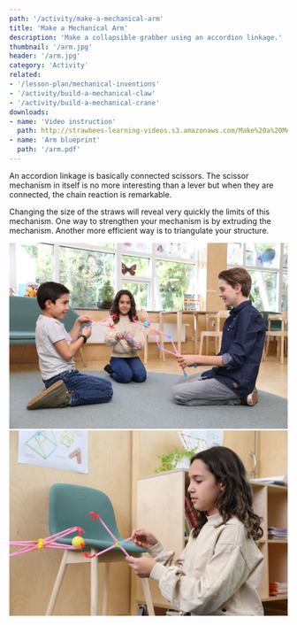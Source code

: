```yaml
---
path: '/activity/make-a-mechanical-arm'
title: 'Make a Mechanical Arm'
description: 'Make a collapsible grabber using an accordion linkage.'
thumbnail: '/arm.jpg'
header: '/arm.jpg'
category: 'Activity'
related:
- '/lesson-plan/mechanical-inventions'
- '/activity/build-a-mechanical-claw'
- '/activity/build-a-mechanical-crane'
downloads:
- name: 'Video instruction'
  path: http://strawbees-learning-videos.s3.amazonaws.com/Make%20a%20Mechanical%20Arm%20-%20English.shrink.mp4
- name: 'Arm blueprint'
  path: '/arm.pdf'
---
```


<section component="youtube" url="https://youtu.be/nVLp8KnJYAY"></section>

An accordion linkage is basically connected scissors. The scissor mechanism in itself is no more interesting than a lever but when they are connected, the chain reaction is remarkable.

Changing the size of the straws will reveal very quickly the limits of this mechanism. One way to strengthen your mechanism is by extruding the mechanism. Another more efficient way is to triangulate your structure.

<section component="gallery">

![Explore playful opportunities to manipulate objects with this grabber](/arm2.jpg)
![Because of its collapsible nature, this arm can grab things from far away](/arm3.jpg)

</section>
